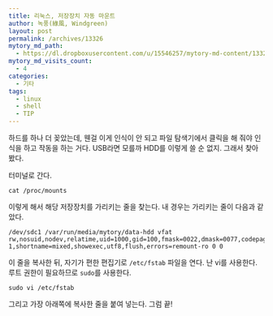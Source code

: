 ```yaml
---
title: 리눅스, 저장장치 자동 마운트
author: 녹풍(綠風, Windgreen)
layout: post
permalink: /archives/13326
mytory_md_path:
  - https://dl.dropboxusercontent.com/u/15546257/mytory-md-content/13326-auto-mount.md
mytory_md_visits_count:
  - 4
categories:
  - 기타
tags:
  - linux
  - shell
  - TIP
---
```

하드를 하나 더 꽂았는데, 웬걸 이게 인식이 안 되고 파일 탐색기에서 클릭을 해 줘야 인식을 하고 작동을 하는 거다. USB라면 모를까 HDD를 이렇게 쓸 순 없지. 그래서 찾아 봤다.

터미널로 간다.

    cat /proc/mounts
    

이렇게 해서 해당 저장장치를 가리키는 줄을 찾는다. 내 경우는 가리키는 줄이 다음과 같았다.

    /dev/sdc1 /var/run/media/mytory/data-hdd vfat rw,nosuid,nodev,relatime,uid=1000,gid=100,fmask=0022,dmask=0077,codepage=437,iocharset=iso8859-1,shortname=mixed,showexec,utf8,flush,errors=remount-ro 0 0
    

이 줄을 복사한 뒤, 자기가 편한 편집기로 `/etc/fstab` 파일을 연다. 난 vi를 사용한다. 루트 권한이 필요하므로 `sudo`를 사용한다.

    sudo vi /etc/fstab
    

그리고 가장 아래쪽에 복사한 줄을 붙여 넣는다. 그럼 끝!